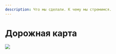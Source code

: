 ```yaml
---
description: Что мы сделали. К чему мы стремимся.
---
```


# Дорожная карта

![](<../.gitbook/assets/Roadmap\_rus copy.png>)
